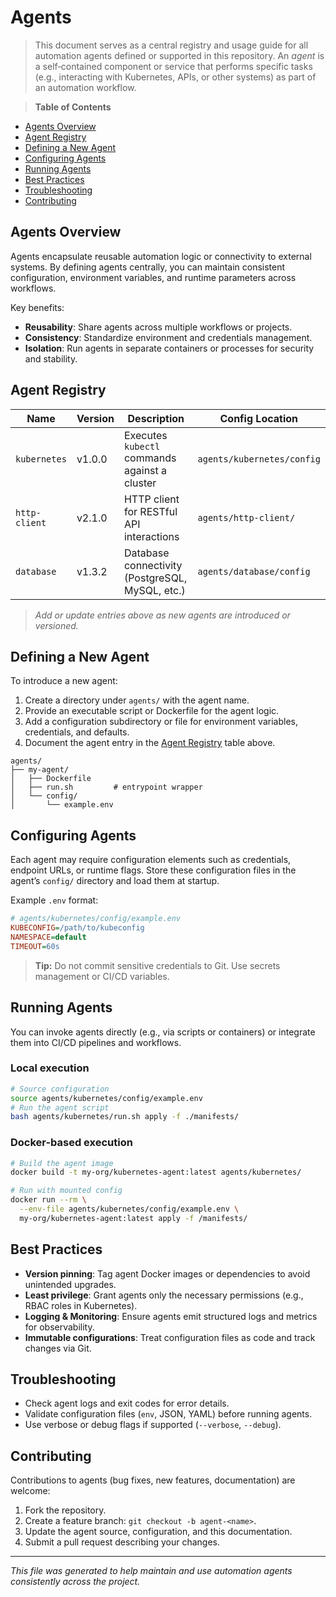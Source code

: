 <!--
AGENTS.md - Registry of automation agents used in this project
-->

# Agents

> This document serves as a central registry and usage guide for all automation agents defined or supported in this repository. An *agent* is a self‑contained component or service that performs specific tasks (e.g., interacting with Kubernetes, APIs, or other systems) as part of an automation workflow.

> **Table of Contents**

- [Agents Overview](#agents-overview)
- [Agent Registry](#agent-registry)
- [Defining a New Agent](#defining-a-new-agent)
- [Configuring Agents](#configuring-agents)
- [Running Agents](#running-agents)
- [Best Practices](#best-practices)
- [Troubleshooting](#troubleshooting)
- [Contributing](#contributing)

## Agents Overview

Agents encapsulate reusable automation logic or connectivity to external systems. By defining agents centrally, you can maintain consistent configuration, environment variables, and runtime parameters across workflows.

Key benefits:

- **Reusability**: Share agents across multiple workflows or projects.
- **Consistency**: Standardize environment and credentials management.
- **Isolation**: Run agents in separate containers or processes for security and stability.

## Agent Registry

| Name           | Version       | Description                                    | Config Location             |
| -------------- | ------------- | ---------------------------------------------- | --------------------------- |
| `kubernetes`   | v1.0.0        | Executes `kubectl` commands against a cluster   | `agents/kubernetes/config`  |
| `http-client`  | v2.1.0        | HTTP client for RESTful API interactions        | `agents/http-client/`       |
| `database`     | v1.3.2        | Database connectivity (PostgreSQL, MySQL, etc.) | `agents/database/config`    |

> _Add or update entries above as new agents are introduced or versioned._

## Defining a New Agent

To introduce a new agent:

1. Create a directory under `agents/` with the agent name.
2. Provide an executable script or Dockerfile for the agent logic.
3. Add a configuration subdirectory or file for environment variables, credentials, and defaults.
4. Document the agent entry in the [Agent Registry](#agent-registry) table above.

```text
agents/
├── my-agent/
│   ├── Dockerfile
│   ├── run.sh         # entrypoint wrapper
│   └── config/
│       └── example.env
```

## Configuring Agents

Each agent may require configuration elements such as credentials, endpoint URLs, or runtime flags. Store these configuration files in the agent’s `config/` directory and load them at startup.

Example `.env` format:

```ini
# agents/kubernetes/config/example.env
KUBECONFIG=/path/to/kubeconfig
NAMESPACE=default
TIMEOUT=60s
```

> **Tip:** Do not commit sensitive credentials to Git. Use secrets management or CI/CD variables.

## Running Agents

You can invoke agents directly (e.g., via scripts or containers) or integrate them into CI/CD pipelines and workflows.

### Local execution

```bash
# Source configuration
source agents/kubernetes/config/example.env
# Run the agent script
bash agents/kubernetes/run.sh apply -f ./manifests/
```

### Docker-based execution

```bash
# Build the agent image
docker build -t my-org/kubernetes-agent:latest agents/kubernetes/

# Run with mounted config
docker run --rm \
  --env-file agents/kubernetes/config/example.env \
  my-org/kubernetes-agent:latest apply -f /manifests/
```

## Best Practices

- **Version pinning**: Tag agent Docker images or dependencies to avoid unintended upgrades.
- **Least privilege**: Grant agents only the necessary permissions (e.g., RBAC roles in Kubernetes).
- **Logging & Monitoring**: Ensure agents emit structured logs and metrics for observability.
- **Immutable configurations**: Treat configuration files as code and track changes via Git.

## Troubleshooting

- Check agent logs and exit codes for error details.
- Validate configuration files (`env`, JSON, YAML) before running agents.
- Use verbose or debug flags if supported (`--verbose`, `--debug`).

## Contributing

Contributions to agents (bug fixes, new features, documentation) are welcome:

1. Fork the repository.
2. Create a feature branch: `git checkout -b agent-<name>`.
3. Update the agent source, configuration, and this documentation.
4. Submit a pull request describing your changes.

---
*This file was generated to help maintain and use automation agents consistently across the project.*

